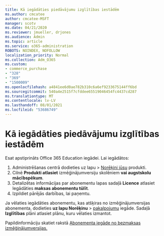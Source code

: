 ```yaml
---
title: Kā iegādāties piedāvājumu izglītības iestādēm
ms.author: cmcatee
author: cmcatee-MSFT
manager: scotv
ms.date: 04/21/2020
ms.reviewer: jmueller, drjones
ms.audience: Admin
ms.topic: article
ms.service: o365-administration
ROBOTS: NOINDEX, NOFOLLOW
localization_priority: Normal
ms.collection: Adm_O365
ms.custom:
- commerce_purchase
- "328"
- "369"
- "1500009"
ms.openlocfilehash: a4841ee6d0ae782b310c6a6ef9233675144ff6bd
ms.sourcegitcommit: 540a4e2515f7cfddee65519046454fc4437cd287
ms.translationtype: MT
ms.contentlocale: lv-LV
ms.lasthandoff: 08/01/2021
ms.locfileid: "53686749"
---
```

# <a name="how-to-purchase-an-education-offer"></a>Kā iegādāties piedāvājumu izglītības iestādēm

Esat apstiprināts Office 365 Education iegādei. Lai iegādātos:
  
1. Administrēšanas centrā dodieties  uz lapu \> [Norēķini jūsu](https://go.microsoft.com/fwlink/p/?linkid=842054) produkti.
2. Cilnē **Produkti atlasiet** izmēģinājumversiju skolēniem **vai augstskolu mācībspēkum**.
3. Detalizētas informācijas par abonementu lapas sadaļā **Licence** atlasiet Iegādāties **maksas abonementu tūlīt**.
4. Izpildiet pārējās darbības, lai paņemtu.

Ja vēlaties iegādāties abonementu, kas atšķiras no izmēģinājumversijas abonementa, dodieties **uz lapu Norēķinu** \> [pakalpojumu](https://go.microsoft.com/fwlink/p/?linkid=868433) iegāde. Sadaļā **Izglītības** plāni atlasiet plānu, kuru vēlaties izmantot.

Papildinformāciju skatiet rakstā [Abonementa iegāde no bezmaksas izmēģinājumversijas.](/microsoft-365/commerce/try-or-buy-microsoft-365#buy-a-subscription-from-your-free-trial)